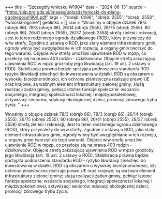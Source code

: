 +++
title = "Szczegóły wniosku W1904"
date = "2024-06-13"
source = "https://bip.brg.gda.pl/images/uploads/wnioski-do-planu-ogolnego/w1904.pdf"
tags = ["obręb: 0086", "obręb: 2555", "obręb: 2558", "wnioski-ogolne"]
geolinks = []
raw = "Wnosimy o objęcie działek 78/3 (obręb 86), 78/3 (obręb 86), 26/14 (obręb 2555), 26/75 (obręb 2555), 80 (obręb 86), 26/41 (obręb 2555), 26/37 (obręb 2558) strefą zieleni i rekreacji, Jest to teren rodzinnego ogrodu działkowego (ROD), który przynależy do w/w strefy, Zgodnie z ustawą o ROD, jako stały eiement infrastruktury gmin, ogrody winny być uwzględniane w ich rozwcju, a organy gmin tworzyć do tego warunki. Objęcie wiw strefą umożliwi ujawnienie RÓD w mpzp, co przełoży się na prawa 403 rodzin - działkowców. Objęcie strefą zakazującą ujawnienia ROD w mpzo groziłoby jego likwidacją (art. 19 ust. 2 ustawy o ROD). Stabilizacja prawna będzie sprzyjata podnoszeniu standardu ROD - ryzyko likwidacji zniechęci do inwestowania w działki. RÓD są obszarem o wysokiej bioróżnorodności, ich ochrona płanistyczna realizuje prawo UE oraz krajowe; są ważnym element infrastruktury zielonej gminy; służą realizacji zadań gminy, pełniąc istotne funkcje społeczne: wsparcia socjalnego, integracji społeczności lokalnej i międzypokoleniowej, aktywizacji seniorów, sdukacji ekologicznej dzieci, promocji zdrowego trybu życia. "
+++

Wnosimy o objęcie działek 78/3 (obręb 86), 78/3 (obręb 86), 26/14 (obręb 2555), 26/75 (obręb 2555),
80 (obręb 86), 26/41 (obręb 2555), 26/37 (obręb 2558) strefą zieleni i rekreacji, Jest to teren rodzinnego ogrodu
działkowego (ROD), który przynależy do w/w strefy, Zgodnie z ustawą o ROD, jako stały eiement infrastruktury
gmin, ogrody winny być uwzględniane w ich rozwcju, a organy gmin tworzyć do tego warunki. Objęcie wiw strefą
umożliwi ujawnienie RÓD w mpzp, co przełoży się na prawa 403 rodzin - działkowców. Objęcie strefą zakazującą
ujawnienia ROD w mpzo groziłoby jego likwidacją (art. 19 ust. 2 ustawy o ROD). Stabilizacja prawna będzie
sprzyjata podnoszeniu standardu ROD - ryzyko likwidacji zniechęci do inwestowania w działki. RÓD są obszarem
o wysokiej bioróżnorodności, ich ochrona płanistyczna realizuje prawo UE oraz krajowe; są ważnym element
infrastruktury zielonej gminy; służą realizacji zadań gminy, pełniąc istotne funkcje społeczne: wsparcia socjalnego,
integracji społeczności lokalnej i międzypokoleniowej, aktywizacji seniorów, sdukacji ekologicznej dzieci, promocji
zdrowego trybu życia.



